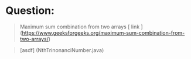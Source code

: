 

Question:
============
> Maximum sum combination from two arrays
   [ link ] (https://www.geeksforgeeks.org/maximum-sum-combination-from-two-arrays/)
   
> [asdf] (NthTrinonanciNumber.java) 
